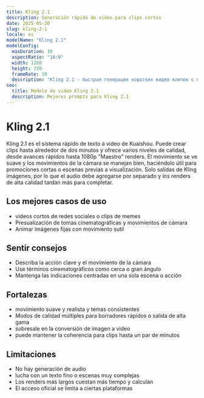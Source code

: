 ```yaml
---
title: Kling 2.1
description: Generación rápida de video para clips cortos
date: 2025-05-20
slug: kling-2-1
locale: es
modelName: "Kling 2.1"
modelConfig:
  maxDuration: 10
  aspectRatio: "16:9"
  width: 1280
  height: 720
  frameRate: 30
  description: "Kling 2.1 - быстрая генерация коротких видео клипов с плавными движениями"
seo:
  title: Modelo de video Kling 2.1
  description: Mejores prompts para Kling 2.1
---
```


# Kling 2.1

Kling 2.1 es el sistema rápido de texto a video de Kuaishou. Puede crear clips hasta
alrededor de dos minutos y ofrece varios niveles de calidad, desde avances rápidos hasta
1080p "Maestro" renders. El movimiento se ve suave y los movimientos de la cámara se manejan bien,
haciéndolo útil para promociones cortas o escenas previas a visualización. Solo salidas de Kling
imágenes, por lo que el audio debe agregarse por separado y los renders de alta calidad tardan más
para completar.

## Los mejores casos de uso

- videos cortos de redes sociales o clips de memes
- Presualización de tomas cinematográficas y movimientos de cámara
- Animar imágenes fijas con movimiento sutil

## Sentir consejos

- Describa la acción clave y el movimiento de la cámara
- Use términos cinematográficos como cerca o gran ángulo
- Mantenga las indicaciones centradas en una sola escena o acción

## Fortalezas

- movimiento suave y realista y temas consistentes
- Modos de calidad múltiples para borradores rápidos o salida de alta gama
- sobresale en la conversión de imagen a video
- puede mantener la coherencia para clips hasta un par de minutos

## Limitaciones

- No hay generación de audio
- lucha con un texto fino o escenas muy complejas
- Los renders más largos cuestan más tiempo y calculan
- El acceso oficial se limita a ciertas plataformas
